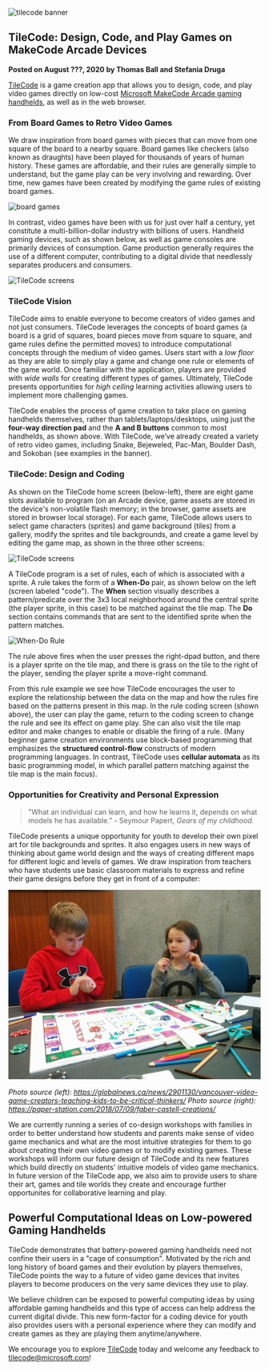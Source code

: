![tilecode banner](/static/blog/arcade/tilecode/banner.JPG)

## TileCode: Design, Code, and Play Games on MakeCode Arcade Devices

**Posted on August ???, 2020 by Thomas Ball and Stefania Druga**

[TileCode](https://microsoft.github.io/tilecode) is a game creation app that allows you to design, code, and play video games directly on low-cost [Microsoft MakeCode Arcade gaming handhelds](https://arcade.makecode.com/hardware), as well as in the web browser.

### From Board Games to Retro Video Games

We draw inspiration from board games with pieces that can move from one square of the board to a nearby square. Board games like checkers (also known as draughts) have been played for thousands of years of human history.  These games are affordable, and their rules are generally simple to understand, but the game play can be very involving and rewarding. Over time, new games have been created by modifying the game rules of existing board games.

![board games](/static/blog/arcade/tilecode/boardGames.JPG)

In contrast, video games have been with us for just over half a century, yet constitute a multi-billion-dollar industry with billions of users. Handheld gaming devices, such as shown below, as well as game consoles are primarily devices of consumption. Game production generally requires the use of a different computer, contributing to a digital divide that needlessly separates producers and consumers.

![TileCode screens](/static/blog/arcade/tilecode/handhelds.JPG)

### TileCode Vision

TileCode aims to enable everyone to become creators of video games and not just consumers. TileCode leverages the concepts of board games (a board is a grid of squares, board pieces move from square to square, and game rules define the permitted moves) to introduce computational concepts through the medium of video games. Users start with a *low floor* as they are able to simply play a game and change one rule or elements of the game world. Once familiar with the application, players are provided with *wide walls* for creating different types of games. Ultimately, TileCode presents opportunities for *high ceiling* learning activities allowing users to implement more challenging games.

TileCode enables the process of game creation to take place on gaming handhelds themselves, rather than tablets/laptops/desktops, using just the **four-way direction pad** and the **A and B buttons** common to most handhelds,
as shown above. With TileCode, we’ve already created a variety of retro video games, including Snake, Bejeweled, Pac-Man, Boulder Dash, and Sokoban (see examples in the banner).

### TileCode: Design and Coding

As shown on the TileCode home screen (below-left), there are eight game slots available to program (on an Arcade device, game assets are stored in the device's non-volatile flash memory; in the browser, game assets are stored in browser local storage). For each game, TileCode allows users to select game characters (sprites) and game background (tiles) from a gallery, modify the sprites and tile backgrounds, and create a game level by editing the game map, as shown in the three other screens:

![TileCode screens](/static/blog/arcade/tilecode/screens.JPG)

A TileCode program is a set of rules, each of which is associated with a sprite. A rule takes the form of a **When-Do** pair, as shown below on the left (screen labeled "code"). The **When** section visually describes a pattern/predicate over the 3x3 local neighborhood around the central sprite (the player sprite, in this case) to be matched against the tile map.  The **Do** section contains commands that are sent to the identified sprite when the pattern matches.

![When-Do Rule](/static/blog/arcade/tilecode/editPlayMap.JPG)

The rule above fires when the user presses the right-dpad button, and there is a player sprite on the tile map, and there is grass on the tile to the right of the player, sending the player sprite a move-right command.

From this rule example we see how TileCode encourages the user to explore the relationship between the data on the map and how the rules fire based on the patterns present in this map. In the rule coding screen (shown above), the user can play the game, return to the coding screen to change the rule and see its effect on game play. She can also visit the tile map editor and make changes to enable or disable the firing of a rule. (Many beginner game creation environments use block-based programming that emphasizes the **structured control-flow** constructs of modern programming languages. In contrast, TileCode uses **cellular automata** as its basic programming model, in which parallel pattern matching against the tile map is the main focus).

### Opportunities for Creativity and Personal Expression

> "What an individual can learn, and how he learns it, depends on what models he has available.” - Seymour Papert, *Gears of my childhood*.

TileCode presents a unique opportunity for youth to develop their own pixel art for tile backgrounds and sprites. It also engages users in new ways of thinking about game world design and the ways of creating different maps for different logic and levels of games. We draw inspiration from teachers who have students use basic classroom materials to express and refine their game designs before they get in front of a computer:

![Students drawing a game timeline](/static/blog/arcade/tilecode/tilecode_kids_gamedesign.jpg)

*Photo source (left): https://globalnews.ca/news/2901130/vancouver-video-game-creators-teaching-kids-to-be-critical-thinkers/
Photo source (right): https://paper-station.com/2018/07/09/faber-castell-creations/*

We are currently running a series of co-design workshops with families in order to better understand how students and parents make sense of video game mechanics and what are the most intuitive strategies for them to go about creating their own video games or to modify existing games. These workshops will inform our future design of TileCode and its new features which build directly on students' intuitive models of video game mechanics. In future version of the TileCode app, we also aim to provide users to share their art, games and tile worlds they create and encourage further opportunites for collaborative learning and play.

## Powerful Computational Ideas on Low-powered Gaming Handhelds

TileCode demonstrates that battery-powered gaming handhelds need not confine their users in a "cage of consumption".  Motivated by the rich and long history of board games and their evolution by players themselves, TileCode points the way to a future of video game devices that invites players to become producers on the very same devices they use to play.

We believe children can be exposed to powerful computing ideas by using affordable gaming handhelds and this type of access can help address the current digital divide. This new form-factor for a coding device for youth also provides users with a  personal experience where they can modify and create games as they are playing them anytime/anywhere.

 We encourage you to explore [TileCode](https://microsoft.github.io/tilecode) today and welcome any feedback to tilecode@microsoft.com!
